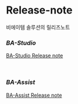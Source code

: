# Release-note
비에이템 솔루션의 릴리즈노트

### *BA-Studio*   
[ BA-Studio Release note ](BA-Studio-Release-Note.md)    


<br/>
    
### *BA-Assist*   
[ BA-Assist Release note ](BA-Assist-Release-Note.md)    
